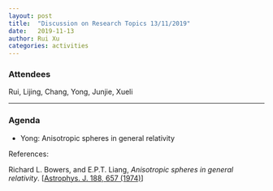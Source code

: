 ```yaml
---
layout: post
title:  "Discussion on Research Topics 13/11/2019"
date:   2019-11-13
author: Rui Xu
categories: activities
---
```



### Attendees

Rui, Lijing, Chang, Yong, Junjie, Xueli

---

### Agenda

- Yong: Anisotropic spheres in general relativity

References:

Richard L. Bowers, and E.P.T. Liang, *Anisotropic spheres in general relativity*. 
[[Astrophys. J. 188, 657 (1974)](http://adsabs.harvard.edu/full/1974ApJ...188..657B)]

